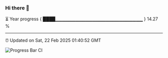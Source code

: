 ### Hi there 👋

⏳ Year progress { ████▁▁▁▁▁▁▁▁▁▁▁▁▁▁▁▁▁▁▁▁▁▁▁▁▁▁ } 14.27 %

---

⏰ Updated on Sat, 22 Feb 2025 01:40:52 GMT

![Progress Bar CI](https://github.com/ZhaoGui/ZhaoGui/workflows/Progress%20Bar%20CI/badge.svg)
